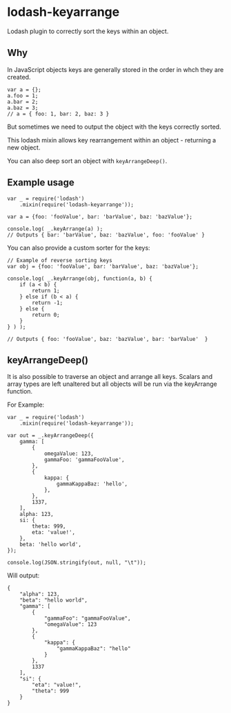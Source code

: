 lodash-keyarrange
=================
Lodash plugin to correctly sort the keys within an object.


Why
---

In JavaScript objects keys are generally stored in the order in whch they are created.

	var a = {};
	a.foo = 1;
	a.bar = 2;
	a.baz = 3;
	// a = { foo: 1, bar: 2, baz: 3 }

But sometimes we need to output the object with the keys correctly sorted.

This lodash mixin allows key rearrangement within an object - returning a new object.

You can also deep sort an object with `keyArrangeDeep()`.


Example usage
-------------

	var _ = require('lodash')
		.mixin(require('lodash-keyarrange'));

	var a = {foo: 'fooValue', bar: 'barValue', baz: 'bazValue'};

	console.log( _.keyArrange(a) );
	// Outputs { bar: 'barValue', baz: 'bazValue', foo: 'fooValue' }


You can also provide a custom sorter for the keys:

	// Example of reverse sorting keys
	var obj = {foo: 'fooValue', bar: 'barValue', baz: 'bazValue'};

	console.log( _.keyArrange(obj, function(a, b) {
		if (a < b) {
			return 1;
		} else if (b < a) {
			return -1;
		} else {
			return 0;
		}
	} ) );

	// Outputs { foo: 'fooValue', baz: 'bazValue', bar: 'barValue'  }


keyArrangeDeep()
----------------
It is also possible to traverse an object and arrange all keys. Scalars and array types are left unaltered but all objects will be run via the keyArrange function.

For Example:

	var _ = require('lodash')
		.mixin(require('lodash-keyarrange'));

	var out = _.keyArrangeDeep({
		gamma: [
			{
				omegaValue: 123,
				gammaFoo: 'gammaFooValue',
			},
			{
				kappa: {
					gammaKappaBaz: 'hello',
				},
			},
			1337,
		],
		alpha: 123,
		si: {
			theta: 999,
			eta: 'value!',
		},
		beta: 'hello world',
	});

	console.log(JSON.stringify(out, null, "\t"));

Will output:

	{
		"alpha": 123,
		"beta": "hello world",
		"gamma": [
			{
				"gammaFoo": "gammaFooValue",
				"omegaValue": 123
			},
			{
				"kappa": {
					"gammaKappaBaz": "hello"
				}
			},
			1337
		],
		"si": {
			"eta": "value!",
			"theta": 999
		}
	}

